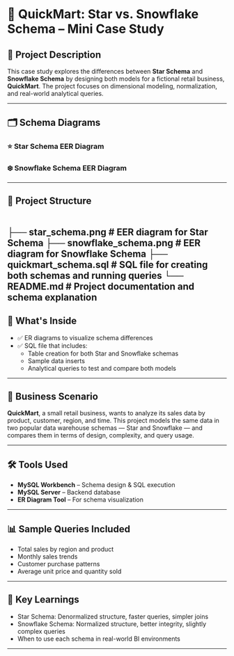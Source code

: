 # 🏪 QuickMart: Star vs. Snowflake Schema – Mini Case Study

## 🧩 Project Description
This case study explores the differences between **Star Schema** and **Snowflake Schema** by designing both models for a fictional retail business, **QuickMart**. The project focuses on dimensional modeling, normalization, and real-world analytical queries.

---

## 🗂️ Schema Diagrams

### ⭐ Star Schema EER Diagram
### ❄️ Snowflake Schema EER Diagram

---

## 📂 Project Structure
```

```
├── star_schema.png # EER diagram for Star Schema
├── snowflake_schema.png # EER diagram for Snowflake Schema
├── quickmart_schema.sql # SQL file for creating both schemas and running queries
└── README.md # Project documentation and schema explanation
---

## 📌 What's Inside
- ✅ ER diagrams to visualize schema differences  
- ✅ SQL file that includes:
  - Table creation for both Star and Snowflake schemas
  - Sample data inserts
  - Analytical queries to test and compare both models

---

## 💼 Business Scenario
**QuickMart**, a small retail business, wants to analyze its sales data by product, customer, region, and time. This project models the same data in two popular data warehouse schemas — Star and Snowflake — and compares them in terms of design, complexity, and query usage.

---

## 🛠️ Tools Used
- **MySQL Workbench** – Schema design & SQL execution  
- **MySQL Server** – Backend database  
- **ER Diagram Tool** – For schema visualization

---

## 📊 Sample Queries Included
- Total sales by region and product  
- Monthly sales trends  
- Customer purchase patterns  
- Average unit price and quantity sold

---

## 🧠 Key Learnings
- Star Schema: Denormalized structure, faster queries, simpler joins  
- Snowflake Schema: Normalized structure, better integrity, slightly complex queries  
- When to use each schema in real-world BI environments

---
